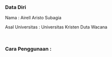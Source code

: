 <h3>Data Diri</h3>
<p>Nama : Airell Aristo Subagia</p>
<p>Asal Universitas : Universitas Kristen Duta Wacana</p>
<br>

<h3>Cara Penggunaan :</h3>
